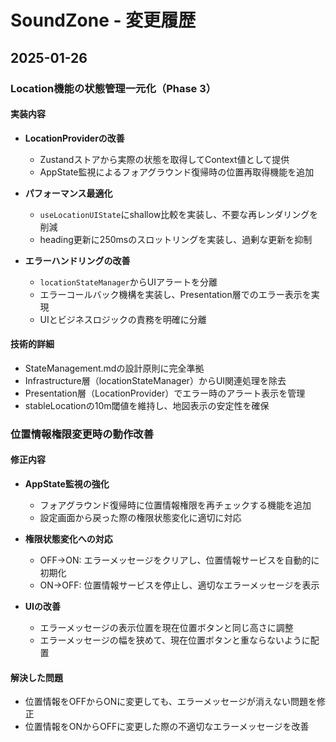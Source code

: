 # SoundZone - 変更履歴

## 2025-01-26

### Location機能の状態管理一元化（Phase 3）

#### 実装内容
- **LocationProviderの改善**
  - Zustandストアから実際の状態を取得してContext値として提供
  - AppState監視によるフォアグラウンド復帰時の位置再取得機能を追加

- **パフォーマンス最適化**
  - `useLocationUIState`にshallow比較を実装し、不要な再レンダリングを削減
  - heading更新に250msのスロットリングを実装し、過剰な更新を抑制

- **エラーハンドリングの改善**
  - `locationStateManager`からUIアラートを分離
  - エラーコールバック機構を実装し、Presentation層でのエラー表示を実現
  - UIとビジネスロジックの責務を明確に分離

#### 技術的詳細
- StateManagement.mdの設計原則に完全準拠
- Infrastructure層（locationStateManager）からUI関連処理を除去
- Presentation層（LocationProvider）でエラー時のアラート表示を管理
- stableLocationの10m閾値を維持し、地図表示の安定性を確保

### 位置情報権限変更時の動作改善

#### 修正内容
- **AppState監視の強化**
  - フォアグラウンド復帰時に位置情報権限を再チェックする機能を追加
  - 設定画面から戻った際の権限状態変化に適切に対応

- **権限状態変化への対応**
  - OFF→ON: エラーメッセージをクリアし、位置情報サービスを自動的に初期化
  - ON→OFF: 位置情報サービスを停止し、適切なエラーメッセージを表示

- **UIの改善**
  - エラーメッセージの表示位置を現在位置ボタンと同じ高さに調整
  - エラーメッセージの幅を狭めて、現在位置ボタンと重ならないように配置

#### 解決した問題
- 位置情報をOFFからONに変更しても、エラーメッセージが消えない問題を修正
- 位置情報をONからOFFに変更した際の不適切なエラーメッセージを改善

